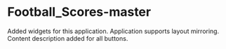# Football_Scores-master

Added widgets for this application.
Application supports layout mirroring.
Content description added for all buttons.
